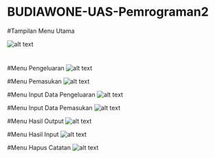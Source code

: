 # BUDIAWONE-UAS-Pemrograman2

#Tampilan Menu Utama

![alt text](https://github.com/BUDIAWONE/BUDIAWONE-UAS-Pemrograman2/blob/main/1.png?raw=true)
#
#Menu Pengeluaran
![alt text](https://github.com/BUDIAWONE/BUDIAWONE-UAS-Pemrograman2/blob/main/2.png?raw=true)

#Menu Pemasukan
![alt text](https://github.com/BUDIAWONE/BUDIAWONE-UAS-Pemrograman2/blob/main/3.png?raw=true)

#Menu Input Data Pengeluaran
![alt text](https://github.com/BUDIAWONE/BUDIAWONE-UAS-Pemrograman2/blob/main/4.png?raw=true)

#Menu Input Data Pemasukan
![alt text](https://github.com/BUDIAWONE/BUDIAWONE-UAS-Pemrograman2/blob/main/5.png?raw=true)

#Menu Hasil Output
![alt text](https://github.com/BUDIAWONE/BUDIAWONE-UAS-Pemrograman2/blob/main/6.png?raw=true)

#Menu Hasil Input
![alt text](https://github.com/BUDIAWONE/BUDIAWONE-UAS-Pemrograman2/blob/main/7.png?raw=true)

#Menu Hapus Catatan
![alt text](https://github.com/BUDIAWONE/BUDIAWONE-UAS-Pemrograman2/blob/main/8.png?raw=true)


